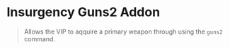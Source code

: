 # Insurgency Guns2 Addon

> Allows the VIP to aqquire a primary weapon through using the `guns2` command.

